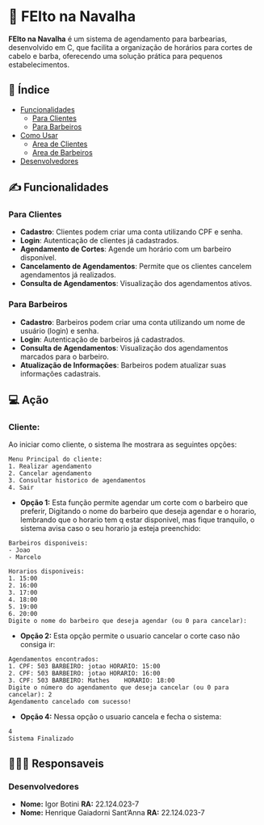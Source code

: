 # 💈 FEIto na Navalha

**FEIto na Navalha** é um sistema de agendamento para barbearias, desenvolvido em C, que facilita a organização de horários para cortes de cabelo e barba, oferecendo uma solução prática para pequenos estabelecimentos.

## 📇 Índice

- [Funcionalidades](#funcionalidades)
  - [Para Clientes](#para-clientes)
  - [Para Barbeiros](#para-barbeiros)
- [Como Usar](#como-usar-o-sistema)
  - [Area de Clientes](#cliente)
  - [Area de Barbeiros](#para-barbeiros)
- [Desenvolvedores](#desenvolvedores)

## ✍️ Funcionalidades

### Para Clientes
- **Cadastro**: Clientes podem criar uma conta utilizando CPF e senha.
- **Login**: Autenticação de clientes já cadastrados.
- **Agendamento de Cortes**: Agende um horário com um barbeiro disponível.
- **Cancelamento de Agendamentos**: Permite que os clientes cancelem agendamentos já realizados.
- **Consulta de Agendamentos**: Visualização dos agendamentos ativos.

### Para Barbeiros
- **Cadastro**: Barbeiros podem criar uma conta utilizando um nome de usuário (login) e senha.
- **Login**: Autenticação de barbeiros já cadastrados.
- **Consulta de Agendamentos**: Visualização dos agendamentos marcados para o barbeiro.
- **Atualização de Informações**: Barbeiros podem atualizar suas informações cadastrais.


## 💻​ Ação
### Cliente:
Ao iniciar como cliente, o sistema lhe mostrara as seguintes opções:

```
Menu Principal do cliente:
1. Realizar agendamento
2. Cancelar agendamento
3. Consultar historico de agendamentos
4. Sair
```
- **Opção 1:** Esta função permite agendar um corte com o barbeiro que preferir, Digitando o nome do barbeiro que deseja agendar e o horario, lembrando que o horario tem q estar disponivel, mas fique tranquilo, o sistema avisa caso o seu horario ja esteja preenchido:

```
Barbeiros disponiveis:
- Joao
- Marcelo 

Horarios disponiveis:
1. 15:00
2. 16:00
3. 17:00
4. 18:00
5. 19:00
6. 20:00
Digite o nome do barbeiro que deseja agendar (ou 0 para cancelar): 
```
- **Opção 2:** Esta opção permite o usuario cancelar o corte caso não consiga ir:

```
Agendamentos encontrados:
1. CPF: 503 BARBEIRO: jotao HORARIO: 15:00
2. CPF: 503 BARBEIRO: jotao HORARIO: 16:00
3. CPF: 503 BARBEIRO: Mathes    HORARIO: 18:00
Digite o número do agendamento que deseja cancelar (ou 0 para cancelar): 2
Agendamento cancelado com sucesso!
```

- **Opção 4:** Nessa opção o usuario cancela e fecha o sistema:

```
4
Sistema Finalizado
```


## 👨🏻‍💻 Responsaveis
  ### Desenvolvedores
- **Nome:** Igor Botini **RA:** 22.124.023-7
- **Nome:** Henrique Gaiadorni Sant’Anna **RA:** 22.124.023-7